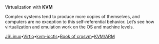 Virtualization with **KVM**

Complex systems tend to produce more copies of themselves, and computers are no exception to this self-referential behavior. Let’s see how virtualization and emulation work on the OS and machine levels.

[JSLinux](https://bellard.org/jslinux/)•[Virtio](https://developer.ibm.com/articles/l-virtio/)•[kvm-ioctls](https://docs.rs/kvm-ioctls/latest/kvm_ioctls/)•[Book of crosvm](https://crosvm.dev/book/)•[KVM/ARM](https://www.cs.columbia.edu/~nieh/pubs/asplos2014_kvmarm.pdf)